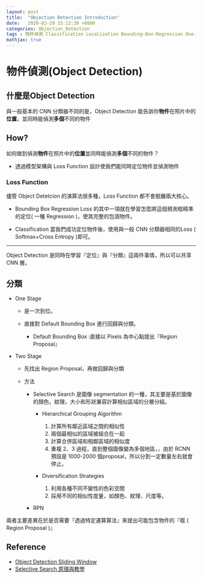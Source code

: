 ```yaml
---
layout: post
title:  "Objection Detection Introduction"
date:   2020-03-29 15:12:30 +0800
categories: Objection_Detection
tags : 物件偵測 Classification Localization Bounding-Box-Regression One-Stage Two-Stage
mathjax: true
---
```


# 物件偵測(Object Detection)

## 什麼是Object Detection
與一般基本的 CNN 分類器不同的是，Object Detection 能告訴你**物件**在照片中的**位置**，並同時能偵測**多個**不同的物件

## How?
如何做到偵測**物件**在照片中的**位置**並同時能偵測**多個**不同的物件？
* 透過模型架構與 Loss Function 設計使我們能同時定位物件並偵測物件

### Loss Function

儘管 Object Detetcion 的演算法很多種，Loss Function 都不會脫離兩大核心。
* Bounding Box Regression
	Loss 的其中一項就在學習怎麼將這個預測框精準的定位( 一種 Regression )，使其完整的包涵物件。
	
* Classification
	當我們成功定位物件後，使用與一般 CNN 分類器相同的Loss ( Softmax+Cross Entropy )即可。

---		

Object Detection 是同時在學習『定位』與『分類』這兩件事情，所以可以共享 CNN 層。

## 分類

* One Stage
		
	* 是一次到位。
		
	* 直接對 Default Bounding Box 進行回歸與分類。
		* Default Bounding Box :直接以 Pixels 為中心點提出『Region Proposal』
		
	
* Two Stage 
		
	* 先找出 Region Proposal，再做回歸與分類

	* 方法
			
		* Selective Search 
			是圖像 segmentation 的一種，其主要是基於圖像的顏色，紋理，大小和形狀兼容計算相似區域的分層分組。
				 
			* Hierarchical Grouping Algorithm
				 
				1. 計算所有鄰近區域之間的相似性
				2. 兩個最相似的區域被組合在⼀起
				3. 計算合併區域和相鄰區域的相似度
				4. 重複 2、3 過程，直到整個圖像變為多個地區，，由於 RCNN 預設是 1000-2000 個proposal，所以分到一定數量左右就會停止。
				 
			* Diversification Strategies
				 
				1. 利用各種不同不變性的色彩空間
				2. 採用不同的相似性度量，如顏色、紋理、尺度等。

					
		* RPN

兩者主要差異在於是否需要『透過特定運算算法』來提出可能包含物件的『框 ( Region Proposal )』

## Reference

* [Object Detection Sliding Window](https://www.youtube.com/watch?v=5e5pjeojznk)
* [Selective Search 原理與教學](selective)